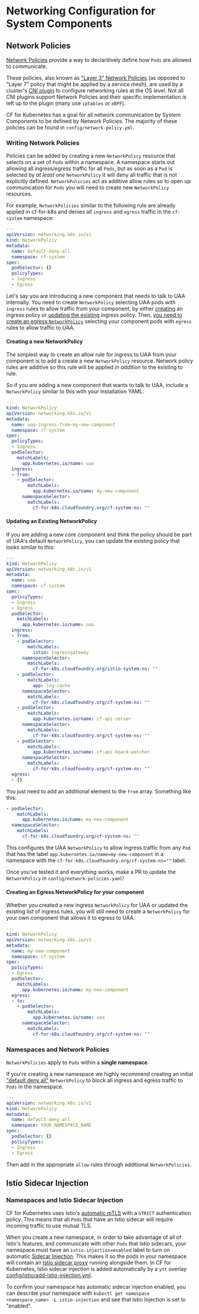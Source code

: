 # Networking Configuration for System Components

## Network Policies

[Network Policies](https://kubernetes.io/docs/concepts/services-networking/network-policies/) provide a way to declaritively define how `Pods` are allowed to communicate.

These policies, also known as ["Layer 3" Network Policies](https://en.wikipedia.org/wiki/OSI_model#Layer_3:_Network_Layer) (as opposed to "Layer 7" policy that might be applied by a service mesh), are used by a cluster's [CNI plugin](https://kubernetes.io/docs/concepts/extend-kubernetes/compute-storage-net/network-plugins/) to configure networking rules at the OS level. Not all CNI plugins support Network Policies and their specific implementation is left up to the plugin (many use `iptables` or `eBPF`).

CF for Kubernetes has a goal for all network communication by System Components to be defined by Network Policies. The majority of these policies can be found in `config/network-policy.yml`.

### Writing Network Policies

Policies can be added by creating a new `NetworkPolicy` resource that selects on a set of `Pods` within a namespace. A namespace starts out allowing all ingress/egress traffic for all `Pods`, but as soon as a `Pod` is selected by _at least one_ `NetworkPolicy` it will deny all traffic that is not explicitly defined. `NetworkPolicies` act as additive allow rules so to open up communication for `Pods` you will need to create new `NetworkPolicy` resources.

For example, `NetworkPolicies` similar to the following rule are already applied in cf-for-k8s and denies all `ingress` and `egress` traffic in the `cf-system` namespace:

```yaml
---
apiVersion: networking.k8s.io/v1
kind: NetworkPolicy
metadata:
  name: default-deny-all
  namespace: cf-system
spec:
  podSelector: {}
  policyTypes:
  - Ingress
  - Egress
```


Let's say you are introducing a new component that needs to talk to UAA internally. You need to create `NetworkPolicy` selecting UAA pods with `ingress` rules to allow traffic from your component, by either [creating]("#creating-a-new-networkpolicy") an ingress policy or [updating the existing]("#updating-an-existing-networkpolicy") ingress policy. Then, [you need to create an egress `NetworkPolicy`](#creating-an-egress-networkpolicy-for-your-component) selecting your component pods with `egress` rules to allow traffic to UAA.


#### Creating a new NetworkPolicy
The simplest way to create an allow rule for ingress to UAA from your component
is to add a create a new `NetworkPolicy` resource. Network policy rules are
additive so this rule will be applied _in addition_ to the existing to rule.

So if you are adding a new component that wants to talk to UAA, include a
`NetworkPolicy` similar to this with your installation YAML:

```yaml
---
kind: NetworkPolicy
apiVersion: networking.k8s.io/v1
metadata:
  name: uaa-ingress-from-my-new-component
  namespace: cf-system
spec:
  policyTypes:
  - Ingress
  podSelector:
    matchLabels:
      app.kubernetes.io/name: uaa
  ingress:
  - from:
    - podSelector:
        matchLabels:
          app.kubernetes.io/name: my-new-component
      namespaceSelector:
        matchLabels:
          cf-for-k8s.cloudfoundry.org/cf-system-ns: ""
```

#### Updating an Existing NetworkPolicy
If you are adding a new core component and think the policy should be part of UAA's default `NetworkPolicy`, you can update the existing policy that looks similar to this:

```yaml
---
kind: NetworkPolicy
apiVersion: networking.k8s.io/v1
metadata:
  name: uaa
  namespace: cf-system
spec:
  policyTypes:
  - Ingress
  - Egress
  podSelector:
    matchLabels:
      app.kubernetes.io/name: uaa
  ingress:
  - from:
    - podSelector:
        matchLabels:
          istio: ingressgateway
      namespaceSelector:
        matchLabels:
          cf-for-k8s.cloudfoundry.org/istio-system-ns: ""
    - podSelector:
        matchLabels:
          app: log-cache
      namespaceSelector:
        matchLabels:
          cf-for-k8s.cloudfoundry.org/cf-system-ns: ""
    - podSelector:
        matchLabels:
          app.kubernetes.io/name: cf-api-server
      namespaceSelector:
        matchLabels:
          cf-for-k8s.cloudfoundry.org/cf-system-ns: ""
    - podSelector:
        matchLabels:
          app.kubernetes.io/name: cf-api-kpack-watcher
      namespaceSelector:
        matchLabels:
          cf-for-k8s.cloudfoundry.org/cf-system-ns: ""
  egress:
  - {}
```

You just need to add an additional element to the `from` array. Something like this:

```yaml
- podSelector:
    matchLabels:
      app.kubernetes.io/name: my-new-component
  namespaceSelector:
    matchLabels:
      cf-for-k8s.cloudfoundry.org/cf-system-ns: ""
```

This configures the UAA `NetworkPolicy` to allow ingress traffic from any `Pod` that has the label `app.kubernetes.io/name=my-new-component` in a namespace with the `cf-for-k8s.cloudfoundry.org/cf-system-ns=""` label.

Once you've tested it and everything works, make a PR to update the `NetworkPolicy` in `config/network-policies.yaml`!

#### Creating an Egress NetworkPolicy for your component
Whether you created a new ingress `NetworkPolicy` for UAA or updated the
existing list of ingress rules, you will still need to create a `NetworkPolicy`
for your own component that allows it to egress to UAA.

```yaml
---
kind: NetworkPolicy
apiVersion: networking.k8s.io/v1
metadata:
  name: my-new-component
  namespace: cf-system
spec:
  policyTypes:
  - Egress
  podSelector:
    matchLabels:
      app.kubernetes.io/name: my-new-component
  egress:
  - to:
    - podSelector:
        matchLabels:
          app.kubernetes.io/name: uaa
      namespaceSelector:
        matchLabels:
          cf-for-k8s.cloudfoundry.org/cf-system-ns: ""
```
### Namespaces and Network Policies
`NetworkPolicies` apply to `Pods` within a **single namespace**.

If you're creating a new namespace we highly recommend creating an initial ["default deny all"](https://kubernetes.io/docs/concepts/services-networking/network-policies/#default-deny-all-ingress-and-all-egress-traffic) `NetworkPolicy` to block all ingress and egress traffic to `Pods` in the namespace.

```yaml
---
apiVersion: networking.k8s.io/v1
kind: NetworkPolicy
metadata:
  name: default-deny-all
  namespace: YOUR_NAMESPACE_NAME
spec:
  podSelector: {}
  policyTypes:
  - Ingress
  - Egress
```

Then add in the appropriate `allow` rules through additional `NetworkPolicies`.


## Istio Sidecar Injection

### Namespaces and Istio Sidecar Injection
CF for Kubernetes uses Istio's [automatic mTLS](https://istio.io/latest/docs/tasks/security/authentication/authn-policy/#auto-mutual-tls) with a `STRICT` authentication policy. This means that all `Pods` that have an Istio sidecar will require incoming traffic to use mutual TLS.

When you create a new namespace, in order to take advantage of all of Istio's features, and communicate with other `Pods` that Istio sidecars, your namespace must have an `istio-injection=enabled` label to turn on automatic [Sidecar Injection](https://istio.io/latest/docs/setup/additional-setup/sidecar-injection/). This makes it so the pods in your namespace will contain an [Istio sidecar proxy](https://istio.io/latest/docs/reference/config/networking/sidecar/) running alongside them. In CF for Kubernetes, Istio sidecar injection is added automatically by a `ytt` overlay [config/istio/add-istio-injection.yml](https://github.com/cloudfoundry/cf-for-k8s/blob/develop/config/istio/add-istio-injection.yml).

To confirm your namespace has automatic sidecar injection enabled, you can describe your namespace with `kubectl get namespace <namespace_name> -L istio-injection` and see that Istio Injection is set to "enabled".
